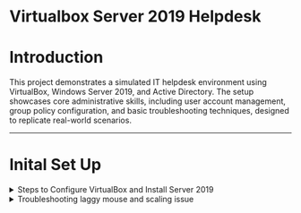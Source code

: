 # Virtualbox Server 2019 Helpdesk

# Introduction
This project demonstrates a simulated IT helpdesk environment using VirtualBox, Windows Server 2019, and Active Directory. The setup showcases core administrative skills, including user account management, group policy configuration, and basic troubleshooting techniques, designed to replicate real-world scenarios.

---

# Inital Set Up

<details>
<summary>Steps to Configure VirtualBox and Install Server 2019</summary>

1. **Download and Install VirtualBox:**  
   - Visit the [VirtualBox website](https://www.oracle.com/virtualization/technologies/vm/downloads/virtualbox-downloads.html) and download the latest version for your operating system.  
   - Follow the installation wizard to complete the setup.

2. **Download the Windows Server 2019 ISO:**  
   - To download the Server 2019 ISO, I went to the [Microsoft Evaluation Center](https://www.microsoft.com/en-us/evalcenter/) and searched for "Windows Server 2019."  

3. **Create a New Virtual Machine:**  
   - Open VirtualBox and click `New`.
     
     ![Screenshot 2024-12-30 095417](https://github.com/user-attachments/assets/7116c63c-d6a3-4a0d-a759-9df440eea598)

   - I named my Virtual Machine `Server 2019`
   - I selected the Windows Server 2019 ISO image that I downloaded earlier.
   - I chose `Desktop Experience` from the `Edition` dropdown menu to ensure the GUI interface was installed.
  
     ![Screenshot 2024-12-30 095613](https://github.com/user-attachments/assets/7a8b04a4-6bd0-46f5-98c1-3d043a868d77)

4. **Unattended Guest OS Install Setup:**
   - I entered a username and password
   - Then set the Hostname to `GOODCORP` and the Domain Name to `goodcorp.com`, then clicked next.

   ![Screenshot 2024-12-30 101237](https://github.com/user-attachments/assets/ea3b3df5-d84e-4ac9-8416-0d0fee97a8e9)

5. **Configure Virtual Machine Hardware Settings:**  
   - I adjusted the processor to have `4 CPU cores` and set the base memory to `4GB`, then clicked next

     ![Screenshot 2024-12-30 102327](https://github.com/user-attachments/assets/061c035b-8fd4-4f57-9bf2-ee66c5dde676)

   - I set the virtual hard disk size to `50.00GB`, then clicked next

      ![Screenshot 2024-12-30 103255](https://github.com/user-attachments/assets/0b1a7605-65f7-4893-bb85-e39973ebf9c4)

   - Then click Finish

     ![Screenshot 2024-12-30 103317](https://github.com/user-attachments/assets/947730a2-d6cb-45da-8d7f-3970f32a3ad2)

6. **Install Windows Server 2019:**  
   - Once the virtual machine was set up, it started and automatically installed Server 2019.

     ![Screenshot 2024-12-30 103410](https://github.com/user-attachments/assets/42b09384-e1f8-4815-a280-d2bf32a2b8a1)

   - If you are following along and your virtual machine does not start automatically, just select your VM and click `Start`
  
     ![Screenshot 2024-12-30 104134](https://github.com/user-attachments/assets/7edc6fc4-1556-4406-96ee-de5e4400a55a)

   - Now my Virtual Machine is set up and operating properly.
     ![Screenshot 2024-12-30 111039](https://github.com/user-attachments/assets/f7e23cec-1efd-4d81-92c8-125c7e41b602)

</details>

<details>
<summary>Troubleshooting laggy mouse and scaling issue</summary>

   - Now that the virtual machine is configured and operating properly, I noticed the mouse was laggy and the display scaling was a bit off.

     ![Screenshot 2024-12-30 111039](https://github.com/user-attachments/assets/f7e23cec-1efd-4d81-92c8-125c7e41b602)

   - To fix this, I clicked `Devices` and selected `Insert Guest Additions CD images...`

     ![Screenshot 2024-12-30 111509](https://github.com/user-attachments/assets/7b1684a1-5a8a-4f5a-91d1-82541c3ba5c1)

   - Then I opened `File Explorer` and opened `This PC`
   - Under `Devices and Drives` I opened `CD Drive (D:) VirtualBox Guest Additions`

     ![Screenshot 2024-12-30 112400](https://github.com/user-attachments/assets/c9a9d62d-d1fd-4068-bcc2-89b45c5ddf77)
   
   - Within this drive, I opened and installed `VBoxWindowsAdditions-amd64`

     ![Screenshot 2024-12-30 112416](https://github.com/user-attachments/assets/18c984f6-9eb0-4a0c-b46d-3f75ad092226)

   - Then I rebooted the virtual machine.
   - Now my mouse isn't laggy and I can resize the virtual machine window to my liking. 😊


<!--## Setting up VirtualBox with Windows Server 2016

<details>
<summary>VirtualBox Server 2016 Intial Setup</summary>
  
---  

This section outlines the configuration of VirtualBox to host a Windows Server 2016 virtual machine, which serves as the domain controller. The server is configured with role-based features, including Active Directory Domain Services (AD DS), to simulate a fully functional domain environment. This setup provides a foundation for demonstrating user account management, group policy implementation, and other key administrative tasks.



---

</details> -->
